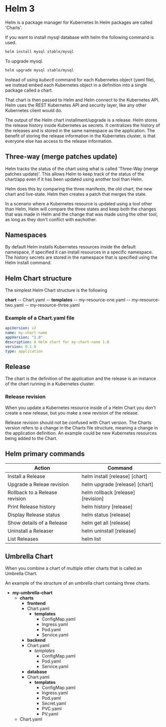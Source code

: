 # Helm 3

Helm is a package manager for Kubernetes In Helm packages are called 'Charts'.

If you want to install mysql database with helm the following command is used.

```sh
helm install mysql stable/mysql
```

To upgrade mysql.

```sh
helm upgrade mysql stable/mysql
```

Instead of using *kubectl* command for each Kubernetes object (yaml file), we instead embed each Kubernetes object in a definition into a single package called a chart.
 
That chart is then passed to Helm and Helm connect to the Kubernetes API. Helm uses the REST Kubernetes API and security layer, like any other Kubernetes client would do. 

The output of the Helm chart installment/upgrade is a release. Helm stores the release history inside Kubernetes as secrets. It centralizes the history of the releases and is stored in the same namespace as the application. The benefit of storing the release information in the Kubernetes cluster, is that everyone else has access to the release information.

## Three-way (merge patches update)

Helm tracks the status of the chart using what is called 'Three-Way (merge patches update)'. This allows Helm to keep track of the status of the chart/app even if it has been updated using another tool than Helm. 

Helm does this by comparing the three manifests, the old chart, the new chart and live-state. Helm then creates a patch that merges the state. 

In a scenario where a Kubernetes resource is updated using a tool other than Helm, Helm will compare the three states and keep both the changes that was made in Helm and the change that was made using the other tool, as long as they don't conflict with eachother.

## Namespaces

By default Helm installs Kubernetes resources inside the default namespace, if specified it can install resources in a specific namespace. The history secrets are stored in the namespace that is specified using the Helm install command.

## Helm Chart structure

The simplest Helm Chart structure is the following

**chart**
-- Chart.yaml
-- **templates**
    -- my-resource-one.yaml
    -- my-resource-two.yaml
    -- my-resource-three.yaml

### Example of a Chart.yaml file

```yaml
apiVersion: v2
name: my-chart-name
appVersion: "1.0"
description: A Helm chart for my-chart-name 1.0
version: 0.1.0
type: application
```

## Release

The chart is the definition of the application and the release is an instance of the chart running in a Kubernetes cluster.

### Release revision

When you update a Kubernetes resource inside of a Helm Chart you don't create a new release, but you make a new revision of the release. 

Release revision should not be confused with Chart version. The Charts version refers to a change in the Charts file structure, meaning a change in the application definition. An example could be new Kubernetes resources being added to the Chart.

## Helm primary commands

| Action                         | Command                            |
| -----------                    | -----------                        |
| Install a Release              | helm install [release] [chart]     |
| Upgrade a Releae revision      | helm upgrade [release] [chart]     |
| Rollback to a Release revision | helm rollback [release] [revision] |
| Print Release history          | helm history [release]             |
| Display Release status         | helm status [release]              |
| Show details of a Release      | helm get all [release]             |
| Uninstall a Releaser           | helm uninstall [release]           |
| List Releases                  | helm list                          |

## Umbrella Chart

When you combine a chart of multiple other charts that is called an Umbrella Chart. 

An example of the structure of an umbrella chart containg three charts.

* **my-umbrella-chart**
  * **charts**
    * **frontend**
    * Chart.yaml
        * **templates**
            * ConfigMap.yaml
            * Ingress.yaml
            * Pod.yaml
            * Service.yaml
    * **backend**
    * Chart.yaml
        * *templates*
            * ConfigMap.yaml
            * Pod.yaml
            * Service.yaml
    * **database**
    * Chart.yaml
        * **templates**
            * ConfigMap.yaml
            * Ingress.yaml
            * Pod.yaml
            * Secret.yaml
            * PVC.yaml
            * PV.yaml
  * Chart.yaml

